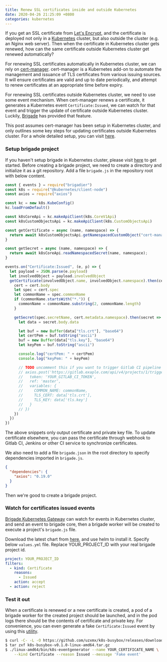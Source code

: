 ```yaml
---
title: Renew SSL certificates inside and outside Kubernetes
date: 2020-04-26 21:25:09 +0800
categories: kubernetes
---
```


If you get an SSL certificate from [Let's Encrypt][letsencrypt], and the
certificate is deployed not only in a [Kubernetes][kubernetes] cluster, but also
outside the cluster (e.g. an Nginx web server). Then when the certificate in
Kubernetes cluster gets renewed, how can the same certificate outside Kubernetes
cluster get renewed automatically?

For renewing SSL certificates automatically in Kubernetes cluster, we can rely
on [cert-manager][certmanager]. cert-manager is a Kubernetes add-on to automate
the management and issuance of TLS certificates from various issuing sources.
It will ensure certificates are valid and up to date periodically, and attempt
to renew certificates at an appropriate time before expiry.

For renewing SSL certificates outside Kubernetes cluster, we need to use some
event mechanism. When cert-manager renews a certificate, it generates a
Kubernetes event `Certificate:Issued`, we can watch for that event and trigger
the update of certificate outside Kubernetes cluster. Luckily, [Brigade][brigade] has
provided that feature.

This post assumes cert-manager has been setup in Kubernetes cluster, and only
outlines some key steps for updating certificates outside Kubernetes cluster.
For a whole detailed setup, you can visit [here](https://github.com/uzxmx/cert-manager-box).

### Setup brigade project

If you haven't setup brigade in Kubernetes cluster, please visit
[here](https://docs.brigade.sh/intro/quickstart/) to get started. Before
creating a brigade project, we need to create a directory and initialize it as a
git repository. Add a file `brigade.js` in the repository root with below
content.

```javascript
const { events } = require("brigadier")
const k8s = require("@kubernetes/client-node")
const axios = require("axios")

const kc = new k8s.KubeConfig()
kc.loadFromDefault()

const k8sCoreApi = kc.makeApiClient(k8s.CoreV1Api)
const k8sCustomObjectsApi = kc.makeApiClient(k8s.CustomObjectsApi)

const getCertificate = async (name, namespace) => {
  return await k8sCustomObjectsApi.getNamespacedCustomObject("cert-manager.io", "v1alpha2", namespace, "certificates", name);
}

const getSecret = async (name, namespace) => {
  return await k8sCoreApi.readNamespacedSecret(name, namespace);
}

events.on("Certificate:Issued", (e, p) => {
  let payload = JSON.parse(e.payload)
  let involvedObject = payload.involvedObject
  getCertificate(involvedObject.name, involvedObject.namespace).then(cert => {
    cert = cert.body
    let spec = cert.spec
    let commonName = spec.commonName
    if (commonName.startsWith("*.")) {
      commonName = commonName.substring(2, commonName.length)
    }

    getSecret(spec.secretName, cert.metadata.namespace).then(secret => {
      let data = secret.body.data

      let buf = new Buffer(data["tls.crt"], "base64")
      let certPem = buf.toString("ascii")
      buf = new Buffer(data["tls.key"], "base64")
      let keyPem = buf.toString("ascii")

      console.log("certPem: " + certPem)
      console.log("keyPem: " + keyPem)

      // TODO uncomment this if you want to trigger Gitlab CI pipeline through webhook.
      // axios.post('https://gitlab.exaple.com/api/v4/projects/1/trigger/pipeline', {
      //   token: 'YOUR_GITLAB_CI_TOKEN',
      //   ref: 'master',
      //   variables: {
      //     COMMON_NAME: commonName,
      //     TLS_CERT: data['tls.crt'],
      //     TLS_KEY: data['tls.key']
      //   }
      // })
    })
  })
})
```

The above snippets only output certificate and private key file. To update
certificate elsewhere, you can pass the certificate through webhook to Gitlab
CI, Jenkins or other CI service to synchronize certificates.

We also need to add a file `brigade.json` in the root directory to specify
dependencies imported in `brigade.js`.

```json
{
  "dependencies": {
    "axios": "0.19.0"
  }
}
```

Then we're good to create a brigade project.

### Watch for certificates issued events

[Brigade Kubernetes Gateway](https://github.com/uzxmx/brigade-k8s-gateway) can
watch for events in Kubernetes cluster, and send an event to brigade core, then
a brigade worker will be created to execute a project's `brigade.js` file.

Download the latest chart from [here](https://github.com/uzxmx/brigade-k8s-gateway/releases), and
use helm to install it. Specify below `values.yml` file. Replace YOUR_PROJECT_ID
with your real brigade project id.

```yaml
project: YOUR_PROJECT_ID
filters:
  - kind: Certificate
    reasons:
      - Issued
    action: accept
  - action: reject
```

### Test it out

When a certificate is renewed or a new certificate is created, a pod of a
brigade worker for the created project should be launched, and in the pod logs
there should be the contents of certificate and private key. For convenience,
you can even generate a fake `Certificate:Issued` event by using this
[utility](https://github.com/uzxmx/k8s-busybox).

```sh
$ curl -C- -L -O https://github.com/uzxmx/k8s-busybox/releases/download/v0.1.0/k8s-busybox-v0.1.0-linux-amd64.tar.gz
$ tar zxf k8s-busybox-v0.1.0-linux-amd64.tar.gz
$ ./linux-amd64/bin/k8s-eventgenerator --name YOUR_CERTIFICATE_NAME \
    --kind Certificate --reason Issued --message 'Fake event'
```

[letsencrypt]: https://letsencrypt.org/
[kubernetes]: https://kubernetes.io/
[certmanager]: https://github.com/jetstack/cert-manager
[brigade]: https://brigade.sh/
